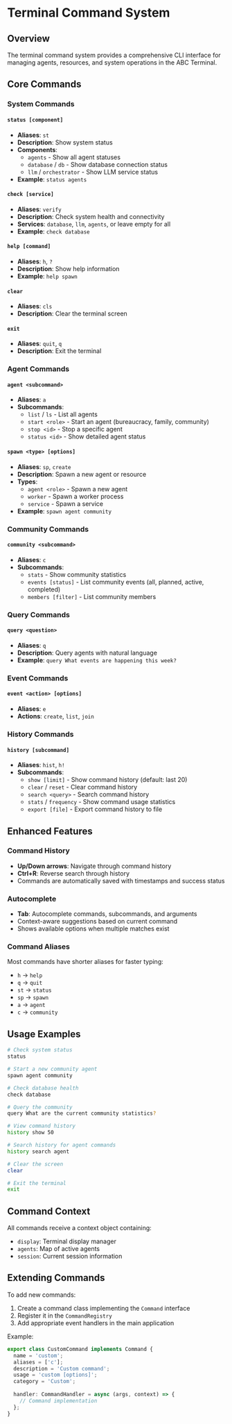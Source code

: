 # Terminal Command System

## Overview

The terminal command system provides a comprehensive CLI interface for managing agents, resources, and system operations in the ABC Terminal.

## Core Commands

### System Commands

#### `status [component]`
- **Aliases**: `st`
- **Description**: Show system status
- **Components**: 
  - `agents` - Show all agent statuses
  - `database` / `db` - Show database connection status
  - `llm` / `orchestrator` - Show LLM service status
- **Example**: `status agents`

#### `check [service]`
- **Aliases**: `verify`
- **Description**: Check system health and connectivity
- **Services**: `database`, `llm`, `agents`, or leave empty for all
- **Example**: `check database`

#### `help [command]`
- **Aliases**: `h`, `?`
- **Description**: Show help information
- **Example**: `help spawn`

#### `clear`
- **Aliases**: `cls`
- **Description**: Clear the terminal screen

#### `exit`
- **Aliases**: `quit`, `q`
- **Description**: Exit the terminal

### Agent Commands

#### `agent <subcommand>`
- **Aliases**: `a`
- **Subcommands**:
  - `list` / `ls` - List all agents
  - `start <role>` - Start an agent (bureaucracy, family, community)
  - `stop <id>` - Stop a specific agent
  - `status <id>` - Show detailed agent status

#### `spawn <type> [options]`
- **Aliases**: `sp`, `create`
- **Description**: Spawn a new agent or resource
- **Types**:
  - `agent <role>` - Spawn a new agent
  - `worker` - Spawn a worker process
  - `service` - Spawn a service
- **Example**: `spawn agent community`

### Community Commands

#### `community <subcommand>`
- **Aliases**: `c`
- **Subcommands**:
  - `stats` - Show community statistics
  - `events [status]` - List community events (all, planned, active, completed)
  - `members [filter]` - List community members

### Query Commands

#### `query <question>`
- **Aliases**: `q`
- **Description**: Query agents with natural language
- **Example**: `query What events are happening this week?`

### Event Commands

#### `event <action> [options]`
- **Aliases**: `e`
- **Actions**: `create`, `list`, `join`

### History Commands

#### `history [subcommand]`
- **Aliases**: `hist`, `h!`
- **Subcommands**:
  - `show [limit]` - Show command history (default: last 20)
  - `clear` / `reset` - Clear command history
  - `search <query>` - Search command history
  - `stats` / `frequency` - Show command usage statistics
  - `export [file]` - Export command history to file

## Enhanced Features

### Command History
- **Up/Down arrows**: Navigate through command history
- **Ctrl+R**: Reverse search through history
- Commands are automatically saved with timestamps and success status

### Autocomplete
- **Tab**: Autocomplete commands, subcommands, and arguments
- Context-aware suggestions based on current command
- Shows available options when multiple matches exist

### Command Aliases
Most commands have shorter aliases for faster typing:
- `h` → `help`
- `q` → `quit`
- `st` → `status`
- `sp` → `spawn`
- `a` → `agent`
- `c` → `community`

## Usage Examples

```bash
# Check system status
status

# Start a new community agent
spawn agent community

# Check database health
check database

# Query the community
query What are the current community statistics?

# View command history
history show 50

# Search history for agent commands
history search agent

# Clear the screen
clear

# Exit the terminal
exit
```

## Command Context

All commands receive a context object containing:
- `display`: Terminal display manager
- `agents`: Map of active agents
- `session`: Current session information

## Extending Commands

To add new commands:

1. Create a command class implementing the `Command` interface
2. Register it in the `CommandRegistry`
3. Add appropriate event handlers in the main application

Example:
```typescript
export class CustomCommand implements Command {
  name = 'custom';
  aliases = ['c'];
  description = 'Custom command';
  usage = 'custom [options]';
  category = 'Custom';
  
  handler: CommandHandler = async (args, context) => {
    // Command implementation
  };
}
```